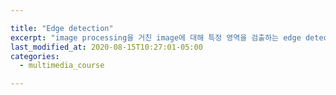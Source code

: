 ```yaml
---

title: "Edge detection"
excerpt: "image processing을 거친 image에 대해 특정 영역을 검출하는 edge detection에 대한 이론과 opencv를 이용한 실습"
last_modified_at: 2020-08-15T10:27:01-05:00
categories:
  - multimedia_course

---
```

